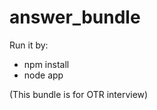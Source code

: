 answer_bundle
=============

Run it by:
* npm install
* node app

(This bundle is for OTR interview)
